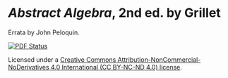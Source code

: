 # _Abstract Algebra_, 2nd ed. by Grillet
Errata by John Peloquin.

[![PDF Status](https://www.sharelatex.com/github/repos/blargoner/math-algebra-grillet-errata/builds/latest/badge.svg)](https://www.sharelatex.com/github/repos/blargoner/math-algebra-grillet-errata/builds/latest/output.pdf)

Licensed under a [Creative Commons Attribution-NonCommercial-NoDerivatives 4.0 International (CC BY-NC-ND 4.0) license](http://creativecommons.org/licenses/by-nc-nd/4.0/).
